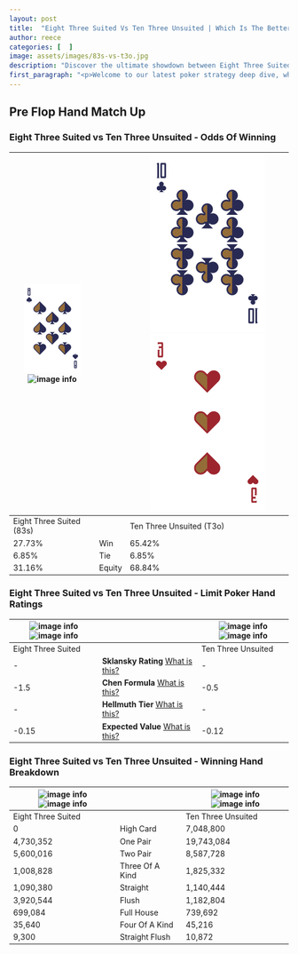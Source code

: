 ```yaml
---
layout: post
title:  "Eight Three Suited Vs Ten Three Unsuited | Which Is The Better Hand In Poker? A Complete Guide"
author: reece
categories: [  ]
image: assets/images/83s-vs-t3o.jpg
description: "Discover the ultimate showdown between Eight Three Suited and Ten Three Unsuited in poker! Uncover the odds, strategies, and scenarios where one hand triumphs over the other. Get ready to up your poker game with this thrilling analysis."
first_paragraph: "<p>Welcome to our latest poker strategy deep dive, where we're pitting two distinct hands against each other in a high-stakes showdown: Eight Three Suited vs Ten Three Unsuited.</p><p>In the dynamic world of poker, every decision counts, and knowing which hand holds the upper hand is key to your success at the table.</p><p>In this article, we'll dissect these two hands, explore the scenarios where one dominates the other, and equip you with the knowledge to make strategic choices that can tip the odds in your favor.</p><p>Get ready to unravel the intriguing dynamics of these poker hands and elevate your game to new heights.</p>"
---
```




[comment]: # (sp0)

## Pre Flop Hand Match Up

<div class="table hand-ratings" markdown="1"> 



### Eight Three Suited vs Ten Three Unsuited - Odds Of Winning


    
| ![image info](assets/images/hand1/8.png) ![image info](assets/images/hand1/3s.png) |  | ![image info](assets/images/hand2/T.png) ![image info](assets/images/hand2/3o.png) |
| -------- | -------- | -------- |
| Eight Three Suited (83s) |  | Ten Three Unsuited (T3o) |
| 27.73% | Win | 65.42% |
| 6.85% | Tie | 6.85% |
| 31.16% | Equity | 68.84% |




[comment]: # (sp1)



### Eight Three Suited vs Ten Three Unsuited - Limit Poker Hand Ratings


    
| ![image info](https://www.riverpairs.com/assets/images/hand1/8.png) ![image info](https://www.riverpairs.com/assets/images/hand1/3s.png) |  | ![image info](https://www.riverpairs.com/assets/images/hand2/T.png) ![image info](https://www.riverpairs.com/assets/images/hand2/3o.png) |
| -------- | -------- | -------- |
| Eight Three Suited |  | Ten Three Unsuited |
| - | **Sklansky Rating** [What is this?](/sklansky-rating-explained) | - |
| -1.5 | **Chen Formula** [What is this?](/chen-formula-explained) | -0.5 |
| - | **Hellmuth Tier** [What is this?](/Hellmuth-tier-explained) | - |
| -0.15 | **Expected Value** [What is this?](/expected-value-explained) | -0.12 |




[comment]: # (sp2)



### Eight Three Suited vs Ten Three Unsuited - Winning Hand Breakdown


    
| ![image info](https://www.riverpairs.com/assets/images/hand1/8.png) ![image info](https://www.riverpairs.com/assets/images/hand1/3s.png) |  | ![image info](https://www.riverpairs.com/assets/images/hand2/T.png) ![image info](https://www.riverpairs.com/assets/images/hand2/3o.png) |
| -------- | -------- | -------- |
| Eight Three Suited |  | Ten Three Unsuited |
| 0 | High Card | 7,048,800 |
| 4,730,352 | One Pair | 19,743,084 |
| 5,600,016 | Two Pair | 8,587,728 |
| 1,008,828 | Three Of A Kind | 1,825,332 |
| 1,090,380 | Straight | 1,140,444 |
| 3,920,544 | Flush | 1,182,804 |
| 699,084 | Full House | 739,692 |
| 35,640 | Four Of A Kind | 45,216 |
| 9,300 | Straight Flush | 10,872 |




[comment]: # (sp3)



</div>

[comment]: # (sp4)



[comment]: # (sp5)


